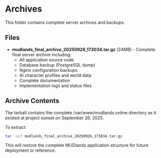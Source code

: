 # Archives

This folder contains complete server archives and backups.

## Files

- **mudlands_final_archive_20250926_173034.tar.gz** (24MB) - Complete final server archive including:
  - All application source code
  - Database backup (PostgreSQL dump)
  - Nginx configuration backups
  - AI character profiles and world data
  - Complete documentation
  - Implementation logs and status files

## Archive Contents

The tarball contains the complete /var/www/mudlands.online directory as it existed at project sunset on September 26, 2025.

To extract:
```bash
tar -xzf mudlands_final_archive_20250926_173034.tar.gz
```

This will restore the complete MUDlands application structure for future deployment or reference.

